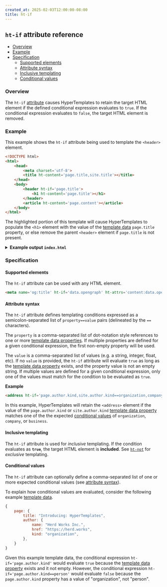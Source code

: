 ```yaml
---
created_at: 2025-02-03T12:00:00-08:00
title: ht-if
---
```


## `ht-if` attribute reference

<auto-toc ht-element scope='main'></auto-toc>

* [Overview](#overview)
* [Example](#example)
* [Specification](#specification)
  * [Supported elements](#supported-elements)
  * [Attribute syntax](#attribute-syntax)
  * [Inclusive templating](#inclusive-templating)
  * [Conditional values](#conditional-values)

### Overview

The `ht-if` [attribute] causes HyperTemplates to retain the target HTML element if the defined conditional expression evaluates to `true`.
If the conditional expression evaluates to `false`, the target HTML element is removed.

### Example

This example shows the `ht-if` attribute being used to template the `<header>` element.

<code-snippet ht-element filename='layout.html' highlight='8-10' with-line-numbers>

```html
<!DOCTYPE html>
<html>
    <head>
        <meta charset='utf-8'>
        <title ht-content='page.title,site.title'></title>
    </head>
    <body>
        <header ht-if='page.title'>
            <h1 ht-content='page.title'></h1>
        </header>
        <article ht-content='page.content'></article>
    </body>
</html>
```

</code-snippet>

The highlighted portion of this template will cause HyperTemplates to populate the `<h1>` element with the value of the [template data] `page.title` property, or else remove the parent `<header>` element if `page.title` is not present.

<details><summary><strong>Example output <code>index.html</code></strong></summary>

Let's see what happens when we process this template with the following [template data].

```javascript
{
    site: {
        title: "Conditional templating is fun!",
    },
    page: {
        content: "Lorem ipsum, hipsters get some"
    }
}
```

The `<header>` element will be removed because the example template data did not contain a `page.title` property.

```html
<!DOCTYPE html>
<html lang='en-US'>
    <head>
        <meta charset='utf-8'>
        <title>Conditional templating is fun!</title>
    </head>
    <body>
        <article>Lorem ipsum, hipsters get some.</article>
    </body>
</html>
```

</details>

### Specification

#### Supported elements

The `ht-if` attribute can be used with any HTML element.

```html
<meta name='og:title' ht-if='data.opengraph' ht-attrs='content:data.opengraph.title'>
```

#### Attribute syntax

The `ht-if` attribute defines templating conditions expressed as a semicolon-separated list of `property==value` pairs (delineated by the `==` characters).

The `property` is a comma-separated list of dot-notation style references to one or more [template data properties].
If multiple properties are defined for a given conditional expression, the first non-empty property will be used.

The `value` is a comma-separated list of values (e.g. a string, integer, float, etc).
If no `value` is provided, the `ht-if` attribute will evaluate `true` as long as the [template data property] exists, and the property value is not an empty string.
If multiple values are defined for a given conditional expression, only one of the values must match for the condition to be evaluated as `true`.

**Example**

```html
<address ht-if='page.author.kind,site.author.kind==organization,company,business' ht-content='page.author.address'></address>
```

In this example, HyperTemplates will retain the `<address>` element if the value of the `page.author.kind` or `site.author.kind` [template data property] matches one of the the expected [conditional values] of `organization`, `company`, or `business`.

#### Inclusive templating

The `ht-if` attribute is used for _inclusive_ templating.
If the condition evaluates as **`true`**, the target HTML element is **included**.
See [`ht-not`] for _exclusive_ templating.

#### Conditional values

The `ht-if` attribute can optionally define a comma-separated list of one or more expected conditional values (see [attribute syntax]).

To explain how conditional values are evaluated, consider the following example [template data]. 

```javascript
{
    page: {
        title: "Introducing: HyperTemplates",
        author: {
            name: "Herd Works Inc.",
            href: "https://herd.works",
            kind: "organization",
        },
    }
}
```

Given this example template data, the conditional expression `ht-if='page.author.kind'` would evaluate `true` because the [template data property] exists and it not empty.
However, the conditional expression `ht-if='page.author.kind==person'` would evaluate `false` because the `page.author.kind` property has a value of "organization", not "person".

<!-- Links -->
[attribute]: https://developer.mozilla.org/en-US/docs/Web/HTML/Attributes
[template data]: /docs/reference/core/data/
[template data property]: /docs/reference/core/data/#template-data-property
[template data properties]: /docs/reference/core/data/#template-data-property
[attribute syntax]: #attribute-syntax
[conditional value]: #conditional-values
[conditional values]: #conditional-values
[`ht-not`]: /docs/reference/core/attributes/ht-not/
